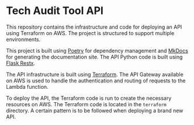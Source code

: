 # Tech Audit Tool API
This repository contains the infrastructure and 
code for deploying an API using Terraform on AWS.
The project is structured to support multiple environments.

This project is built using [Poetry](https://python-poetry.org/) for dependency management and [MkDocs](https://www.mkdocs.org/) for generating the documentation site.
The API Python code is built using [Flask Restx](https://flask-restx.readthedocs.io/en/latest/).

The API infrastructure is built using [Terraform](https://www.terraform.io/). The API Gateway available on AWS is used to handle the authentication and routing of requests to the Lambda function.

To deploy the API, the Terraform code is run to create the necessary resources on AWS. The Terraform code is located in the `terraform` directory. A certain pattern is to be followed when deploying a brand new API.

